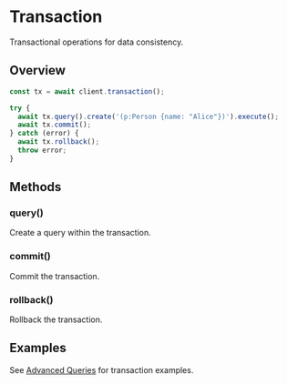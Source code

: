 # Transaction

Transactional operations for data consistency.

## Overview

```typescript
const tx = await client.transaction();

try {
  await tx.query().create('(p:Person {name: "Alice"})').execute();
  await tx.commit();
} catch (error) {
  await tx.rollback();
  throw error;
}
```

## Methods

### query()

Create a query within the transaction.

### commit()

Commit the transaction.

### rollback()

Rollback the transaction.

## Examples

See [Advanced Queries](../how-to-guides/advanced-queries) for transaction examples.
